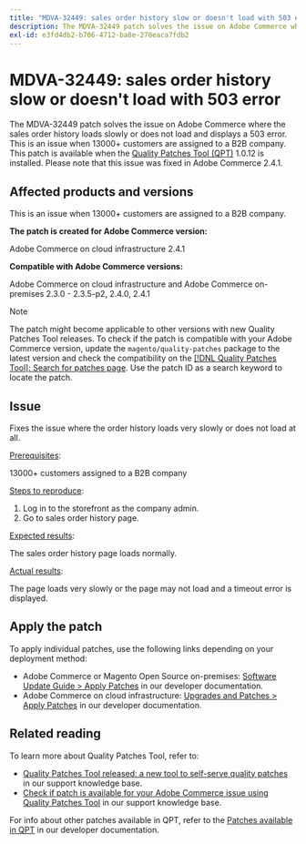 ```yaml
---
title: "MDVA-32449: sales order history slow or doesn't load with 503 error"
description: The MDVA-32449 patch solves the issue on Adobe Commerce where the sales order history loads slowly or does not load and displays a 503 error. This is an issue when 13000+ customers are assigned to a B2B company. This patch is available when the [Quality Patches Tool (QPT)](/help/announcements/adobe-commerce-announcements/magento-quality-patches-released-new-tool-to-self-serve-quality-patches.md) 1.0.12 is installed. Please note that this issue was fixed in Adobe Commerce 2.4.1.
exl-id: e3fd4db2-b706-4712-ba8e-270eaca7fdb2
---
```

# MDVA-32449: sales order history slow or doesn't load with 503 error

The MDVA-32449 patch solves the issue on Adobe Commerce where the sales order history loads slowly or does not load and displays a 503 error. This is an issue when 13000+ customers are assigned to a B2B company. This patch is available when the [Quality Patches Tool (QPT)](/help/announcements/adobe-commerce-announcements/magento-quality-patches-released-new-tool-to-self-serve-quality-patches.md) 1.0.12 is installed. Please note that this issue was fixed in Adobe Commerce 2.4.1.

## Affected products and versions

This is an issue when 13000+ customers are assigned to a B2B company.

**The patch is created for Adobe Commerce version:**

Adobe Commerce on cloud infrastructure 2.4.1

**Compatible with Adobe Commerce versions:**

Adobe Commerce on cloud infrastructure and Adobe Commerce on-premises 2.3.0 - 2.3.5-p2, 2.4.0, 2.4.1

>[!NOTE]
>
>The patch might become applicable to other versions with new Quality Patches Tool releases. To check if the patch is compatible with your Adobe Commerce version, update the `magento/quality-patches` package to the latest version and check the compatibility on the [[!DNL Quality Patches Tool]: Search for patches page](https://devdocs.magento.com/quality-patches/tool.html#patch-grid). Use the patch ID as a search keyword to locate the patch.

## Issue

Fixes the issue where the order history loads very slowly or does not load at all.

<u>Prerequisites</u>:

13000+ customers assigned to a B2B company

<u>Steps to reproduce</u>:

1. Log in to the storefront as the company admin.
1. Go to sales order history page.

<u>Expected results</u>:

The sales order history page loads normally.

<u>Actual results</u>:

The page loads very slowly or the page may not load and a timeout error is displayed.

## Apply the patch

To apply individual patches, use the following links depending on your deployment method:

* Adobe Commerce or Magento Open Source on-premises: [Software Update Guide > Apply Patches](https://devdocs.magento.com/guides/v2.4/comp-mgr/patching/mqp.html) in our developer documentation.
* Adobe Commerce on cloud infrastructure: [Upgrades and Patches > Apply Patches](https://devdocs.magento.com/cloud/project/project-patch.html) in our developer documentation.

## Related reading

To learn more about Quality Patches Tool, refer to:

* [Quality Patches Tool released: a new tool to self-serve quality patches](/help/announcements/adobe-commerce-announcements/magento-quality-patches-released-new-tool-to-self-serve-quality-patches.md) in our support knowledge base.
* [Check if patch is available for your Adobe Commerce issue using Quality Patches Tool](/help/support-tools/patches-available-in-qpt-tool/check-patch-for-magento-issue-with-magento-quality-patches.md) in our support knowledge base.

For info about other patches available in QPT, refer to the [Patches available in QPT](https://devdocs.magento.com/quality-patches/tool.html#patch-grid) in our developer documentation.
